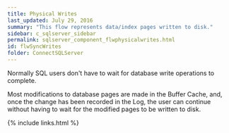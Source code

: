 ```yaml
---
title: ﻿Physical Writes
last_updated: July 29, 2016
summary: "This flow represents data/index pages written to disk."
sidebar: c_sqlserver_sidebar
permalink: sqlserver_component_flwphysicalwrites.html
id: flwSyncWrites
folder: ConnectSQLServer
---
```



Normally SQL users don't have to wait for database write operations to complete.

Most modifications to database pages are made in the Buffer Cache, and, once the change has been recorded in the Log, the user can continue without having to wait for the modified pages to be written to disk.

{% include links.html %}
